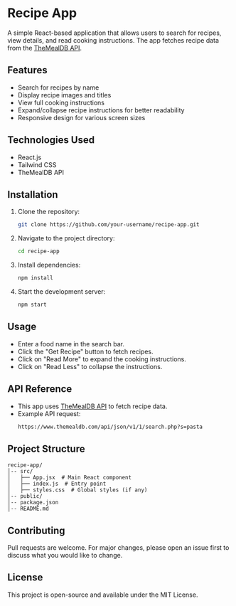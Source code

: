 # Recipe App

A simple React-based application that allows users to search for recipes, view details, and read cooking instructions. The app fetches recipe data from the [TheMealDB API](https://www.themealdb.com/).

## Features
- Search for recipes by name
- Display recipe images and titles
- View full cooking instructions
- Expand/collapse recipe instructions for better readability
- Responsive design for various screen sizes

## Technologies Used
- React.js
- Tailwind CSS
- TheMealDB API

## Installation

1. Clone the repository:
   ```sh
   git clone https://github.com/your-username/recipe-app.git
   ```

2. Navigate to the project directory:
   ```sh
   cd recipe-app
   ```

3. Install dependencies:
   ```sh
   npm install
   ```

4. Start the development server:
   ```sh
   npm start
   ```

## Usage
- Enter a food name in the search bar.
- Click the "Get Recipe" button to fetch recipes.
- Click on "Read More" to expand the cooking instructions.
- Click on "Read Less" to collapse the instructions.

## API Reference
- This app uses [TheMealDB API](https://www.themealdb.com/api.php) to fetch recipe data.
- Example API request:
  ```sh
  https://www.themealdb.com/api/json/v1/1/search.php?s=pasta
  ```

## Project Structure
```
recipe-app/
│-- src/
│   ├── App.jsx  # Main React component
│   ├── index.js  # Entry point
│   ├── styles.css  # Global styles (if any)
│-- public/
│-- package.json
│-- README.md
```

## Contributing
Pull requests are welcome. For major changes, please open an issue first to discuss what you would like to change.

## License
This project is open-source and available under the MIT License.

